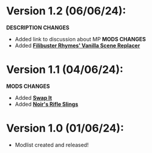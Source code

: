 # Version 1.2 (06/06/24):
**DESCRIPTION CHANGES**
- Added link to discussion about MP
**MODS CHANGES**
- Added [**Filibuster Rhymes' Vanilla Scene Replacer**](https://steamcommunity.com/sharedfiles/filedetails/?id=3257310489)
# Version 1.1 (04/06/24):
**MODS CHANGES**
- Added [**Swap It**](https://steamcommunity.com/sharedfiles/filedetails/?id=2366717227)
- Added [**Noir's Rifle Slings**](https://steamcommunity.com/sharedfiles/filedetails/?id=2786499395)
# Version 1.0 (01/06/24):
- Modlist created and released!